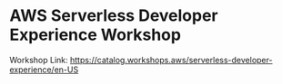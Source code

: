 # AWS Serverless Developer Experience Workshop
Workshop Link: https://catalog.workshops.aws/serverless-developer-experience/en-US
